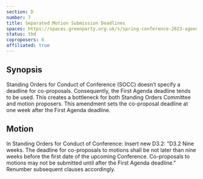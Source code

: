 ```yaml
---
section: D
number: 7
title: Separated Motion Submission Deadlines
spaces: https://spaces.greenparty.org.uk/s/spring-conference-2023-agenda-forum/?contentId=119471
status: tbd
coproposers: 6
affiliated: true
---
```

## Synopsis
Standing Orders for Conduct of Conference (SOCC) doesn’t specify a deadline for co-proposals. Consequently, the First Agenda deadline tends to be used. This creates a bottleneck for both Standing Orders Committee and motion proposers. This amendment sets the co-proposal deadline at one week after the First Agenda deadline.

## Motion
In Standing Orders for Conduct of Conference: Insert new D3.2: “D3.2 Nine weeks. The deadline for co-proposals to motions shall be not later than nine weeks before the first date of the upcoming Conference. Co-proposals to motions may not be submitted until after the First Agenda deadline.” Renumber subsequent clauses accordingly.
